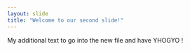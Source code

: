 ```yaml
---
layout: slide
title: "Welcome to our second slide!"
---
```

My additional text to go into the new file and have YHOGYO !
